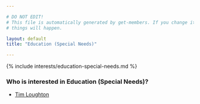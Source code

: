 ```yaml
---

# DO NOT EDIT!
# This file is automatically generated by get-members. If you change it, bad
# things will happen.

layout: default
title: "Education (Special Needs)"

---
```


{% include interests/education-special-needs.md %}

### Who is interested in Education (Special Needs)?


* [Tim Loughton](members/tim-loughton.html)
